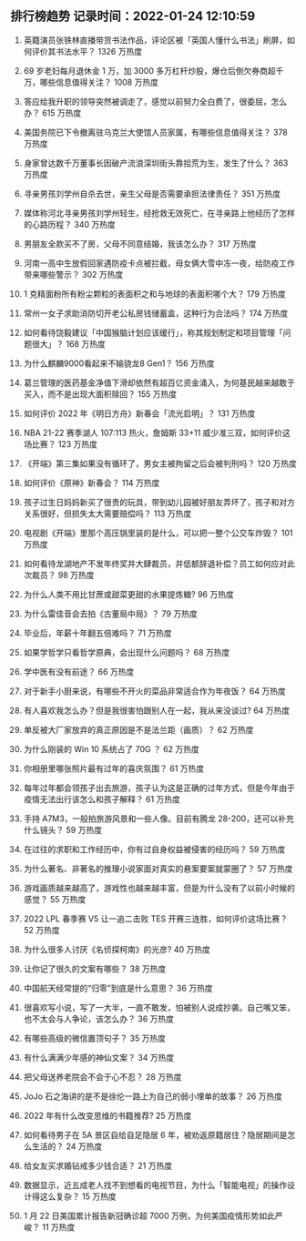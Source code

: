 
## 排行榜趋势 记录时间：2022-01-24 12:10:59
  
  1. 英籍演员张铁林直播带货书法作品，评论区被「英国人懂什么书法」刷屏，如何评价其书法水平？ 1326 万热度
    
  2. 69 岁老妇每月退休金 1 万，加 3000 多万杠杆炒股，爆仓后倒欠券商超千万，哪些信息值得关注？ 1008 万热度
    
  3. 答应给我升职的领导突然被调走了，感觉以前努力全白费了，很委屈，怎么办？ 615 万热度
    
  4. 美国务院已下令撤离驻乌克兰大使馆人员家属，有哪些信息值得关注？ 378 万热度
    
  5. 身家曾达数千万董事长因破产流浪深圳街头靠拾荒为生，发生了什么？ 363 万热度
    
  6. 寻亲男孩刘学州自杀去世，亲生父母是否需要承担法律责任？ 351 万热度
    
  7. 媒体称河北寻亲男孩刘学州轻生，经抢救无效死亡，在寻亲路上他经历了怎样的心路历程？ 340 万热度
    
  8. 男朋友全款买不了房，父母不同意结婚，我该怎么办？ 317 万热度
    
  9. 河南一高中生放假回家遇防疫卡点被拦截，母女俩大雪中冻一夜，给防疫工作带来哪些警示？ 302 万热度
    
  10. 1 克精面粉所有粉尘颗粒的表面积之和与地球的表面积哪个大？ 179 万热度
    
  11. 常州一女子求助消防切开老公私房钱储蓄盒，这种行为合法吗？ 174 万热度
    
  12. 如何看待饶毅建议「中国猴脑计划应该缓行」，称其规划制定和项目管理「问题很大」？ 168 万热度
    
  13. 为什么麒麟9000看起来不输骁龙8 Gen1？ 156 万热度
    
  14. 葛兰管理的医药基金净值下滑却依然有超百亿资金涌入，为何基民越来越敢于买入，而不是出现大面积赎回？ 155 万热度
    
  15. 如何评价 2022 年《明日方舟》新春会「流光启明」？ 131 万热度
    
  16. NBA 21-22 赛季湖人 107:113 热火，詹姆斯 33+11 威少准三双，如何评价这场比赛？ 123 万热度
    
  17. 《开端》第三集如果没有循环了，男女主被拘留之后会被判刑吗？ 120 万热度
    
  18. 如何评价《原神》新春会？ 114 万热度
    
  19. 孩子过生日妈妈新买了很贵的玩具，带到幼儿园被好朋友弄坏了，孩子和对方关系很好，但损失太大需要赔偿吗？ 113 万热度
    
  20. 电视剧《开端》里那个高压锅里装的是什么，可以把一整个公交车炸毁？ 101 万热度
    
  21. 如何看待龙湖地产不发年终奖并大肆裁员，并低额辞退补偿？员工如何应对此次裁员？ 98 万热度
    
  22. 为什么人类不用比甘蔗或甜菜更甜的水果提炼糖? 96 万热度
    
  23. 为什么雷佳音会去拍《古董局中局》？ 79 万热度
    
  24. 毕业后，年薪十年翻五倍难吗？ 71 万热度
    
  25. 如果学哲学只看哲学原典，会出现什么问题吗？ 68 万热度
    
  26. 学中医有没有前途？ 66 万热度
    
  27. 对于新手小厨来说，有哪些不开火的菜品非常适合作为年夜饭？ 64 万热度
    
  28. 有人喜欢我怎么办？但是我很害怕跟别人在一起，我从来没谈过? 64 万热度
    
  29. 单反被大厂家放弃的真正原因是不是法兰距（画质）？ 62 万热度
    
  30. 为什么刚装的 Win 10 系统占了 70G ？ 62 万热度
    
  31. 你相册里哪张照片最有过年的喜庆氛围？ 61 万热度
    
  32. 每年过年都会领孩子出去旅游，孩子认为这是正确的过年方式，但是今年由于疫情无法出行该怎么和孩子解释？ 61 万热度
    
  33. 手持 A7M3，一般拍旅游风景和一些人像。目前有腾龙 28-200，还可以补充什么镜头？ 59 万热度
    
  34. 在过往的求职和工作经历中，你有过自身权益被侵害的经历吗？ 59 万热度
    
  35. 为什么著名、非著名的推理小说家面对真实的悬案要案就蒙圈了？ 57 万热度
    
  36. 游戏画质越来越高了，游戏性也越来越丰富，但是为什么没有了以前小时候的感觉？ 55 万热度
    
  37. 2022 LPL 春季赛 V5 让一追二击败 TES 开赛三连胜，如何评价这场比赛？ 52 万热度
    
  38. 为什么很多人讨厌《名侦探柯南》的光彦? 40 万热度
    
  39. 让你记了很久的文案有哪些？ 38 万热度
    
  40. 中国航天经常提的“归零”到底是什么意思？ 36 万热度
    
  41. 很喜欢写小说，写了一大半，一直不敢发，怕被别人说成抄袭。自己嘴又笨，也不太会与人争论，该怎么办？ 36 万热度
    
  42. 有哪些高级的微信置顶句子？ 35 万热度
    
  43. 有什么满满少年感的神仙文案？ 34 万热度
    
  44. 把父母送养老院会不会于心不忍？ 28 万热度
    
  45. JoJo 石之海讲的是不是徐伦一路上为自己的弱小埋单的故事？ 26 万热度
    
  46. 2022 年有什么改变思维的书籍推荐? 25 万热度
    
  47. 如何看待男子在 5A 景区自给自足隐居 6 年，被劝返原籍居住？隐居期间是怎么生活的？ 24 万热度
    
  48. 给女友买求婚钻戒多少钱合适？ 21 万热度
    
  49. 数据显示，近五成老人找不到想看的电视节目，为什么「智能电视」的操作设计得这么复杂？ 15 万热度
    
  50. 1 月 22 日美国累计报告新冠确诊超 7000 万例，为何美国疫情形势如此严峻？ 11 万热度
    